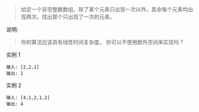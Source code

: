 >给定一个非空整数数组，除了某个元素只出现一次以外，其余每个元素均出现两次。找出那个只出现了一次的元素。

说明:
>你的算法应该具有线性时间复杂度。 你可以不使用额外空间来实现吗？


实例 1
```
输入: [2,2,1]
输出: 1
```

实例 2
```
输入: [4,1,2,1,2]
输出: 4
```


